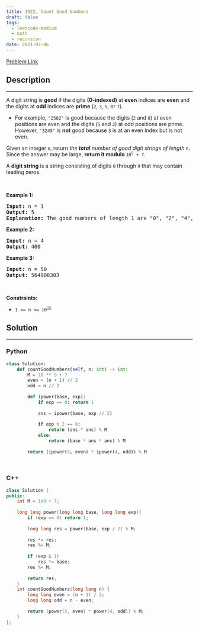 ```yaml
---
title: 1922. Count Good Numbers
draft: false
tags: 
  - leetcode-medium
  - math
  - recursion
date: 2021-07-06
---
```


[Problem Link](https://leetcode.com/problems/count-good-numbers/)

## Description

---
<p>A digit string is <strong>good</strong> if the digits <strong>(0-indexed)</strong> at <strong>even</strong> indices are <strong>even</strong> and the digits at <strong>odd</strong> indices are <strong>prime</strong> (<code>2</code>, <code>3</code>, <code>5</code>, or <code>7</code>).</p>

<ul>
	<li>For example, <code>&quot;2582&quot;</code> is good because the digits (<code>2</code> and <code>8</code>) at even positions are even and the digits (<code>5</code> and <code>2</code>) at odd positions are prime. However, <code>&quot;3245&quot;</code> is <strong>not</strong> good because <code>3</code> is at an even index but is not even.</li>
</ul>

<p>Given an integer <code>n</code>, return <em>the <strong>total</strong> number of good digit strings of length </em><code>n</code>. Since the answer may be large, <strong>return it modulo </strong><code>10<sup>9</sup> + 7</code>.</p>

<p>A <strong>digit string</strong> is a string consisting of digits <code>0</code> through <code>9</code> that may contain leading zeros.</p>

<p>&nbsp;</p>
<p><strong class="example">Example 1:</strong></p>

<pre>
<strong>Input:</strong> n = 1
<strong>Output:</strong> 5
<strong>Explanation:</strong> The good numbers of length 1 are &quot;0&quot;, &quot;2&quot;, &quot;4&quot;, &quot;6&quot;, &quot;8&quot;.
</pre>

<p><strong class="example">Example 2:</strong></p>

<pre>
<strong>Input:</strong> n = 4
<strong>Output:</strong> 400
</pre>

<p><strong class="example">Example 3:</strong></p>

<pre>
<strong>Input:</strong> n = 50
<strong>Output:</strong> 564908303
</pre>

<p>&nbsp;</p>
<p><strong>Constraints:</strong></p>

<ul>
	<li><code>1 &lt;= n &lt;= 10<sup>15</sup></code></li>
</ul>


## Solution

---
### Python
``` py title='count-good-numbers'
class Solution:
    def countGoodNumbers(self, n: int) -> int:
        M = 10 ** 9 + 7
        even = (n + 1) // 2
        odd = n // 2
        
        def ipower(base, exp):
            if exp == 0: return 1
            
            ans = ipower(base, exp // 2)
            
            if exp % 2 == 0:
                return (ans * ans) % M
            else:
                return (base * ans * ans) % M
            
        return (ipower(5, even) * ipower(4, odd)) % M
        
        
```
### C++
``` cpp title='count-good-numbers'
class Solution {
public:
    int M = 1e9 + 7;
    
    long long power(long long base, long long exp){
        if (exp == 0) return 1;
        
        long long res = power(base, exp / 2) % M;
        
        res *= res;
        res %= M;
        
        if (exp & 1)
            res *= base;
        res %= M;
        
        return res;
    }
    int countGoodNumbers(long long n) {
        long long even = (n + 1) / 2;
        long long odd = n - even;
        
        return (power(5, even) * power(4, odd)) % M;
    }
};
```

